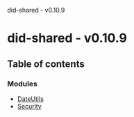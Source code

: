 did-shared - v0.10.9

# did-shared - v0.10.9

## Table of contents

### Modules

- [DateUtils](modules/dateutils.md)
- [Security](modules/security.md)

